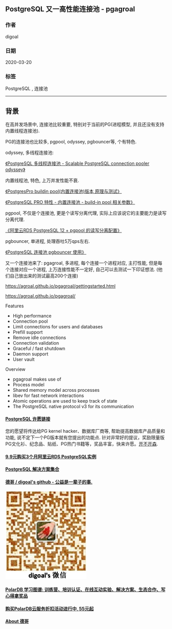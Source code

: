 ## PostgreSQL 又一高性能连接池 - pgagroal  
          
### 作者                                                                          
digoal                                                                                                                   
                            
### 日期                                                                                                                   
2020-03-20                                                                                                               
                                                                                                                   
### 标签                                                                                                                   
PostgreSQL , 连接池  
                       
----                 
                            
## 背景        
在高并发场景中, 连接池比较重要, 特别对于当前的PG(进程模型, 并且还没有支持内置线程连接池).  
  
PG的连接池也比较多, pgpool, odyssey, pgbouncer等, 个有特色.   
  
odyssey, 多线程连接池:  
  
[《PostgreSQL 多线程连接池 - Scalable PostgreSQL connection pooler odyssey》](../201906/20190624_01.md)    
  
内置线程池, 特色, 上万并发性能不衰.  
  
[《PostgresPro buildin pool(内置连接池)版本 原理与测试》](../201805/20180521_03.md)    
  
[《PostgreSQL PRO 特性 - 内置连接池 - build-in pool 相关参数》](../201909/20190922_02.md)    
  
pgpool, 不仅是个连接池, 更是个读写分离代理, 实际上应该说它的主要能力是读写分离代理.  
  
[《阿里云RDS PostgreSQL 12 + pgpool 的读写分离配置》](../202002/20200229_01.md)    
  
pgbouncer, 单进程, 处理吞吐5万qps左右.  
  
[《PostgreSQL 连接池 pgbouncer 使用》](../201005/20100511_03.md)    
  
又一个连接池来了: pgagroal, 多进程, 每个连接一个进程对应, 主打性能, 但是每个连接对应一个进程, 上万连接性能不一定好, 自己可以去测试一下印证想法. (他们自己放出来的测试最高200个连接)  
  
https://agroal.github.io/pgagroal/gettingstarted.html  
  
https://agroal.github.io/pgagroal/  
  
Features  
- High performance  
- Connection pool  
- Limit connections for users and databases  
- Prefill support  
- Remove idle connections  
- Connection validation  
- Graceful / fast shutdown  
- Daemon support  
- User vault  
  
Overview  
- pgagroal makes use of  
- Process model  
- Shared memory model across processes  
- libev for fast network interactions  
- Atomic operations are used to keep track of state  
- The PostgreSQL native protocol v3 for its communication  
  
  
  
  
  
  
  
  
  
  
  
  
  
  
  
  
  
  
  
  
  
  
  
  
  
  
  
  
  
  
  
  
  
  
  
  
  
  
  
  
  
  
  
  
  
  
  
  
  
  
  
  
  
  
#### [PostgreSQL 许愿链接](https://github.com/digoal/blog/issues/76 "269ac3d1c492e938c0191101c7238216")
您的愿望将传达给PG kernel hacker、数据库厂商等, 帮助提高数据库产品质量和功能, 说不定下一个PG版本就有您提出的功能点. 针对非常好的提议，奖励限量版PG文化衫、纪念品、贴纸、PG热门书籍等，奖品丰富，快来许愿。[开不开森](https://github.com/digoal/blog/issues/76 "269ac3d1c492e938c0191101c7238216").  
  
  
#### [9.9元购买3个月阿里云RDS PostgreSQL实例](https://www.aliyun.com/database/postgresqlactivity "57258f76c37864c6e6d23383d05714ea")
  
  
#### [PostgreSQL 解决方案集合](https://yq.aliyun.com/topic/118 "40cff096e9ed7122c512b35d8561d9c8")
  
  
#### [德哥 / digoal's github - 公益是一辈子的事.](https://github.com/digoal/blog/blob/master/README.md "22709685feb7cab07d30f30387f0a9ae")
  
  
![digoal's wechat](../pic/digoal_weixin.jpg "f7ad92eeba24523fd47a6e1a0e691b59")
  
  
#### [PolarDB 学习图谱: 训练营、培训认证、在线互动实验、解决方案、生态合作、写心得拿奖品](https://www.aliyun.com/database/openpolardb/activity "8642f60e04ed0c814bf9cb9677976bd4")
  
  
#### [购买PolarDB云服务折扣活动进行中, 55元起](https://www.aliyun.com/activity/new/polardb-yunparter?userCode=bsb3t4al "e0495c413bedacabb75ff1e880be465a")
  
  
#### [About 德哥](https://github.com/digoal/blog/blob/master/me/readme.md "a37735981e7704886ffd590565582dd0")
  
